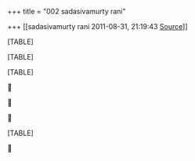 +++
title = "002 sadasivamurty rani"

+++
[[sadasivamurty rani	2011-08-31, 21:19:43 [Source](https://groups.google.com/g/bvparishat/c/UZQBa8iAQQM)]]



[TABLE]

[TABLE]

[TABLE]







[TABLE]



